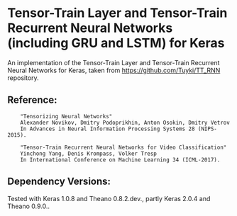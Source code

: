 # Tensor-Train Layer and Tensor-Train Recurrent Neural Networks (including GRU and LSTM) for Keras
An implementation of the Tensor-Train Layer and Tensor-Train Recurrent Neural Networks for Keras, taken from https://github.com/Tuyki/TT_RNN repository.

## Reference:
        "Tensorizing Neural Networks"
        Alexander Novikov, Dmitry Podoprikhin, Anton Osokin, Dmitry Vetrov
        In Advances in Neural Information Processing Systems 28 (NIPS-2015).

        "Tensor-Train Recurrent Neural Networks for Video Classification"
        Yinchong Yang, Denis Krompass, Volker Tresp
        In International Conference on Machine Learning 34 (ICML-2017).

## Dependency Versions: 
Tested with Keras 1.0.8 and Theano 0.8.2.dev., partly Keras 2.0.4 and Theano 0.9.0..
